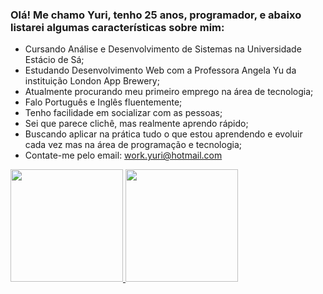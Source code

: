 ### Olá! Me chamo Yuri, tenho 25 anos, programador, e abaixo listarei algumas características sobre mim:

- Cursando Análise e Desenvolvimento de Sistemas na Universidade Estácio de Sá;
- Estudando Desenvolvimento Web com a Professora Angela Yu da instituição London App Brewery;
- Atualmente procurando meu primeiro emprego na área de tecnologia;
- Falo Português e Inglês fluentemente;
- Tenho facilidade em socializar com as pessoas;
- Sei que parece clichê, mas realmente aprendo rápido;
- Buscando aplicar na prática tudo o que estou aprendendo e evoluir cada vez mas na área de programação e tecnologia;
- Contate-me pelo email: work.yuri@hotmail.com

<div>
    <a href="https://github.com/Y-K-O-G">
    <img height="180em" src="https://github-readme-stats.vercel.app/api?username=Y-K-O-G&show_icons=true&theme=codeSTACKr&include_all_commits=true&count_private=true"/>
    <img height="180em" src="https://github-readme-stats.vercel.app/api/top-langs/?username=Y-K-O-G&langs_count=10&layout=compact"/>
</div>
